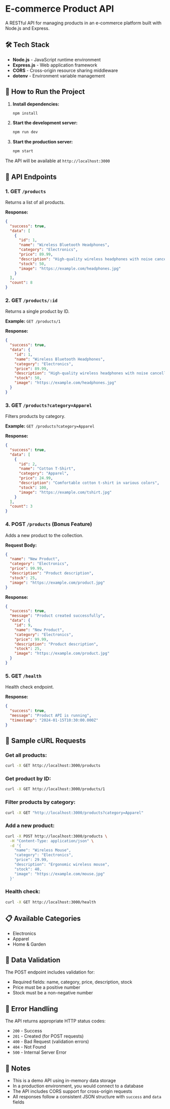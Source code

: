# E-commerce Product API

A RESTful API for managing products in an e-commerce platform built with Node.js and Express.

## 🛠️ Tech Stack

- **Node.js** - JavaScript runtime environment
- **Express.js** - Web application framework
- **CORS** - Cross-origin resource sharing middleware
- **dotenv** - Environment variable management

## 🚀 How to Run the Project

1. **Install dependencies:**

   ```bash
   npm install
   ```

2. **Start the development server:**

   ```bash
   npm run dev
   ```

3. **Start the production server:**
   ```bash
   npm start
   ```

The API will be available at `http://localhost:3000`

## 📖 API Endpoints

### 1. GET `/products`

Returns a list of all products.

**Response:**

```json
{
  "success": true,
  "data": [
    {
      "id": 1,
      "name": "Wireless Bluetooth Headphones",
      "category": "Electronics",
      "price": 89.99,
      "description": "High-quality wireless headphones with noise cancellation",
      "stock": 50,
      "image": "https://example.com/headphones.jpg"
    }
  ],
  "count": 8
}
```

### 2. GET `/products/:id`

Returns a single product by ID.

**Example:** `GET /products/1`

**Response:**

```json
{
  "success": true,
  "data": {
    "id": 1,
    "name": "Wireless Bluetooth Headphones",
    "category": "Electronics",
    "price": 89.99,
    "description": "High-quality wireless headphones with noise cancellation",
    "stock": 50,
    "image": "https://example.com/headphones.jpg"
  }
}
```

### 3. GET `/products?category=Apparel`

Filters products by category.

**Example:** `GET /products?category=Apparel`

**Response:**

```json
{
  "success": true,
  "data": [
    {
      "id": 2,
      "name": "Cotton T-Shirt",
      "category": "Apparel",
      "price": 24.99,
      "description": "Comfortable cotton t-shirt in various colors",
      "stock": 100,
      "image": "https://example.com/tshirt.jpg"
    }
  ],
  "count": 3
}
```

### 4. POST `/products` (Bonus Feature)

Adds a new product to the collection.

**Request Body:**

```json
{
  "name": "New Product",
  "category": "Electronics",
  "price": 99.99,
  "description": "Product description",
  "stock": 25,
  "image": "https://example.com/product.jpg"
}
```

**Response:**

```json
{
  "success": true,
  "message": "Product created successfully",
  "data": {
    "id": 9,
    "name": "New Product",
    "category": "Electronics",
    "price": 99.99,
    "description": "Product description",
    "stock": 25,
    "image": "https://example.com/product.jpg"
  }
}
```

### 5. GET `/health`

Health check endpoint.

**Response:**

```json
{
  "success": true,
  "message": "Product API is running",
  "timestamp": "2024-01-15T10:30:00.000Z"
}
```

## 🧪 Sample cURL Requests

### Get all products:

```bash
curl -X GET http://localhost:3000/products
```

### Get product by ID:

```bash
curl -X GET http://localhost:3000/products/1
```

### Filter products by category:

```bash
curl -X GET "http://localhost:3000/products?category=Apparel"
```

### Add a new product:

```bash
curl -X POST http://localhost:3000/products \
  -H "Content-Type: application/json" \
  -d '{
    "name": "Wireless Mouse",
    "category": "Electronics",
    "price": 29.99,
    "description": "Ergonomic wireless mouse",
    "stock": 40,
    "image": "https://example.com/mouse.jpg"
  }'
```

### Health check:

```bash
curl -X GET http://localhost:3000/health
```

## 📋 Available Categories

- Electronics
- Apparel
- Home & Garden

## 🔧 Data Validation

The POST endpoint includes validation for:

- Required fields: name, category, price, description, stock
- Price must be a positive number
- Stock must be a non-negative number

## 🚨 Error Handling

The API returns appropriate HTTP status codes:

- `200` - Success
- `201` - Created (for POST requests)
- `400` - Bad Request (validation errors)
- `404` - Not Found
- `500` - Internal Server Error

## 📝 Notes

- This is a demo API using in-memory data storage
- In a production environment, you would connect to a database
- The API includes CORS support for cross-origin requests
- All responses follow a consistent JSON structure with `success` and `data` fields
